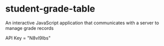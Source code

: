# student-grade-table
An interactive JavaScript application that communicates with a server to manage grade records

API Key = "N8vI9Ibs"
